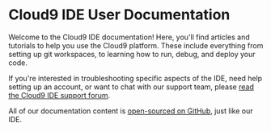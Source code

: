 # Cloud9 IDE User Documentation

Welcome to the Cloud9 IDE documentation! Here, you'll find articles and tutorials to help you use the Cloud9 platform. These include everything from setting up git workspaces, to learning how to run, debug, and deploy your code.

If you're interested in troubleshooting specific aspects of the IDE, need help setting up an account, or want to chat with our support team, please [read the Cloud9 IDE support forum](http://support.cloud9ide.com/forums).

All of our documentation content is [open-sourced on GitHub](http://github.com/c9/cloud9ide-documentation), just like our IDE.
